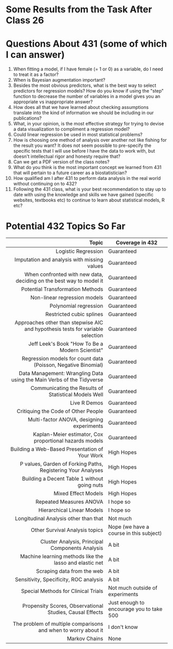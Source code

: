 # Some Results from the Task After Class 26

# Questions About 431 (some of which I can answer)

1. When fitting a model, if I have female (= 1 or 0) as a variable, do I need to treat it as a factor?
2. When is Bayesian augmentation important?
3. Besides the most obvious predictors, what is the best way to select predictors for regression models? How do you know if using the "step" function to decrease the number of variables in a model gives you an appropriate vs inappropriate answer?
4. How does all that we have learned about checking assumptions translate into the kind of information we should be including in our publications?
5. What, in your opinion, is the most effective strategy for trying to devise a data visualization to compliment a regression model?
6. Could linear regression be used in most statistical problems?
7. How is choosing one method of analysis over another not like fishing for the result you want?  It does not seem possible to pre-specify the specific tests that I will use before I have the data to work with, but doesn't intellectual rigor and honesty require that?
8. Can we get a PDF version of the class notes?
9. What do you think is the most important concept we learned from 431 that will pertain to a future career as a biostatistician?
10. How qualified am I after 431 to perform data analysis in the real world without continuing on to 432?
11. Following the 431 class, what is your best recommendation to stay up to date with using the knowledge and skills we have gained (specific websites, textbooks etc) to continue to learn about statistical models, R etc?

# Potential 432 Topics So Far

Topic | Coverage in 432
-----------------------------------------------------------------------: | ----------------
Logistic Regression | Guaranteed
Imputation and analysis with missing values | Guaranteed
When confronted with new data, deciding on the best way to model it | Guaranteed
Potential Transformation Methods | Guaranteed
Non-linear regression models | Guaranteed
Polynomial regression | Guaranteed
Restricted cubic splines | Guaranteed
Approaches other than stepwise AIC and hypothesis tests for variable selection | Guaranteed
Jeff Leek's Book "How To Be a Modern Scientist" | Guaranteed
Regression models for count data (Poisson, Negative Binomial) | Guaranteed
Data Management: Wrangling Data using the Main Verbs of the Tidyverse | Guaranteed
Communicating the Results of Statistical Models Well | Guaranteed
Live R Demos | Guaranteed
Critiquing the Code of Other People | Guaranteed
Multi-factor ANOVA, designing experiments | Guaranteed
Kaplan-Meier estimator, Cox proportional hazards models | Guaranteed
Building a Web-Based Presentation of Your Work | High Hopes
P values, Garden of Forking Paths, Registering Your Analyses | High Hopes
Building a Decent Table 1 without going nuts | High Hopes
Mixed Effect Models | High Hopes
Repeated Measures ANOVA | I hope so
Hierarchical Linear Models | I hope so
Longitudinal Analysis other than that | Not much
Other Survival Analysis topics | Nope (we have a course in this subject)
Cluster Analysis, Principal Components Analysis | A bit
Machine learning methods like the lasso and elastic net | A bit
Scraping data from the web | A bit
Sensitivity, Specificity, ROC analysis | A bit
Special Methods for Clinical Trials | Not much outside of experiments
Propensity Scores, Observational Studies, Causal Effects | Just enough to encourage you to take 500
The problem of multiple comparisons and when to worry about it | I don't know
Markov Chains | None
